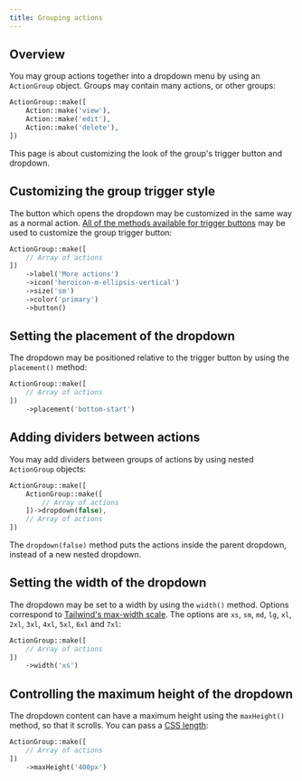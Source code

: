 ```yaml
---
title: Grouping actions
---
```


## Overview

You may group actions together into a dropdown menu by using an `ActionGroup` object. Groups may contain many actions, or other groups:

```php
ActionGroup::make([
    Action::make('view'),
    Action::make('edit'),
    Action::make('delete'),
])
```

This page is about customizing the look of the group's trigger button and dropdown.

## Customizing the group trigger style

The button which opens the dropdown may be customized in the same way as a normal action. [All of the methods available for trigger buttons](trigger-button) may be used to customize the group trigger button:

```php
ActionGroup::make([
    // Array of actions
])
    ->label('More actions')
    ->icon('heroicon-m-ellipsis-vertical')
    ->size('sm')
    ->color('primary')
    ->button()
```

## Setting the placement of the dropdown

The dropdown may be positioned relative to the trigger button by using the `placement()` method:

```php
ActionGroup::make([
    // Array of actions
])
    ->placement('bottom-start')
```

## Adding dividers between actions

You may add dividers between groups of actions by using nested `ActionGroup` objects:

```php
ActionGroup::make([
    ActionGroup::make([
        // Array of actions
    ])->dropdown(false),
    // Array of actions
])
```

The `dropdown(false)` method puts the actions inside the parent dropdown, instead of a new nested dropdown.

## Setting the width of the dropdown

The dropdown may be set to a width by using the `width()` method. Options correspond to [Tailwind's max-width scale](https://tailwindcss.com/docs/max-width). The options are `xs`, `sm`, `md`, `lg`, `xl`, `2xl`, `3xl`, `4xl`, `5xl`, `6xl` and `7xl`:

```php
ActionGroup::make([
    // Array of actions
])
    ->width('xs')
```

## Controlling the maximum height of the dropdown

The dropdown content can have a maximum height using the `maxHeight()` method, so that it scrolls. You can pass a [CSS length](https://developer.mozilla.org/en-US/docs/Web/CSS/length):

```php
ActionGroup::make([
    // Array of actions
])
    ->maxHeight('400px')
```
